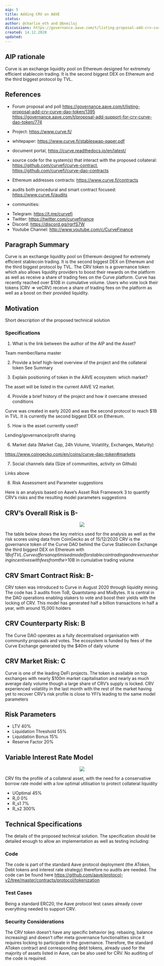 ```yaml
---
aip: 5
title: Adding CRV on AAVE
status: 
author: @charlie_eth and @bneiluj
discussions: https://governance.aave.com/t/listing-proposal-add-crv-curve-dao-token/1395
created: 14.12.2020
updated: 
---
```


## AIP rationale

Curve is an exchange liquidity pool on Ethereum designed for extremely efficient stablecoin trading. It is the second biggest DEX on Ethereum and the third biggest protocol by TVL.

## References 

- Forum proposal and poll 
https://governance.aave.com/t/listing-proposal-add-crv-curve-dao-token/1395
https://governance.aave.com/t/proposal-add-support-for-crv-curve-dao-token/774

- Project: https://www.curve.fi/
- whitepaper: https://www.curve.fi/stableswap-paper.pdf
- document portal, 
https://curve.readthedocs.io/en/latest/
- source code for the system(s) that interact with the proposed collateral: https://github.com/curvefi/curve-contract, https://github.com/curvefi/curve-dao-contracts
- Ethereum addresses contracts: https://www.curve.fi/contracts
- audits both procedural and smart contract focused: https://www.curve.fi/audits
- communities:

* Telegram: https://t.me/curvefi
* Twitter: https://twitter.com/curvefinance
* Discord: https://discord.gg/rgrfS7W
* Youtube Channel: http://www.youtube.com/c/CurveFinance

## Paragraph Summary 

Curve is an exchange liquidity pool on Ethereum designed for extremely efficient stablecoin trading. It is the second biggest DEX on Ethereum and the third biggest protocol by TVL.
The CRV token is a governance token which also allows liquidity providers to boost their rewards on the platform as well as receive a share of trading fees on the Curve platform. Curve has recently reached over $10B in cumulative volume.
Users who vote lock their tokens (CRV => veCRV) receive a share of trading fees on the platform as well as a boost on their provided liquidity.

## Motivation 
Short description of the proposed technical solution

### Specifications 

1. What is the link between the author of the AIP and the Asset? 

Team member/llama master

2. Provide a brief high-level overview of the project and the collateral token 
See Summary

3. Explain positioning of token in the AAVE ecosystem: which market? 

The asset will be listed in the current AAVE V2 market.

4. Provide a brief history of the project and how it overcame stressed conditions 

Curve was created in early 2020 and was the second protocol to reach $1B in TVL. It is currently the second biggest DEX on Ethereum.

5. How is the asset currently used? 

Lending/governance/profit sharing

6. Market data (Market Cap, 24h Volume, Volatility, Exchanges, Maturity) 

https://www.coingecko.com/en/coins/curve-dao-token#markets

7. Social channels data (Size of communities, activity on Github) 

Links above

8. Risk Assessment and Parameter suggestions 

Here is an analysis based on Aave’s Asset Risk Framework 3 to quantify CRV’s risks and the resulting model parameters suggestions

## CRV’s Overall Risk is B-

<p align="center">
  <img src="https://aws1.discourse-cdn.com/standard21/uploads/aave/original/1X/a381a8ece9bf0c2bba9b971856320c4d0e5815b4.png" />
</p>

The table below shows the key metrics used for the analysis as well as the risk scores using data from CoinGecko as of 15/12/2020
CRV is the governance token of the Curve DAO behind the Curve Stablecoin Exchange the third biggest DEX on Ethereum with $1B of TVL. Curve offers an optimised model for stablecoin trading and revenue sharing incentives with fees from the >$10B in cumulative trading volume

## CRV Smart Contract Risk: B-
CRV token was introduced to Curve in August 2020 through liquidity mining. The code has 3 audits from ToB, Quantstamp and MixBytes. It is central in the DAO operations enabling stakers to vote and boost their yields with the locking of CRV. This model has generated half a billion transactions in half a year, with around 15,000 holders

## CRV Counterparty Risk: B
The Curve DAO operates as a fully decentralised organisation with community proposals and votes. The ecosystem is funded by fees of the Curve Exchange generated by the $40m of daily volume

## CRV Market Risk: C
Curve is one of the leading DeFi projects. The token is available on top exchanges with nearly $100m market capitalisation and nearly as much average daily volume though a large share of CRV’s supply is locked. CRV experienced volatility in the last month with the rest of the market having yet to recover
CRV’s risk profile is close to YFI’s leading to the same model parameters

## Risk Parameters

- LTV 40%
- Liquidation Threshold 55%
- Liquidation Bonus 15%
- Reserve Factor 20%

## Variable Interest Rate Model

<p align="center">
  <img src="https://i.imgur.com/chSyDxc.png" />
</p>


CRV fits the profile of a collateral asset, with the need for a conservative borrow rate model with a low optimal utilisation to protect collateral liquidity

- UOptimal 45%
- R_0 0%
- R_s1 7%
- R_s2 300%

## Technical Specifications  

The details of the proposed technical solution. The specification should be detailed enough to allow  an implementation as well as testing including: 

### Code 
The code is part of the standard Aave protocol deployment (the AToken, Debt tokens and interest rate strategy) therefore no audits are needed. The code can be found here https://github.com/aave/protocol-v2/tree/master/contracts/protocol/tokenization

### Test Cases 
Being a standard ERC20, the Aave protocol test cases already cover everything needed to support CRV.

### Security Considerations
The CRV token doesn’t have any specific behavior (eg. rebasing, balance increasing) and doesn’t offer meta governance functionalities since it requires locking to participate in the governance. Therefore, the standard AToken contract and corresponding debt tokens, already used for the majority of assets listed in Aave, can be also used for CRV. No auditing of the code is required.

